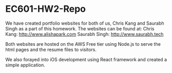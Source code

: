 # EC601-HW2-Repo

We have created portfolio websites for both of us, Chris Kang and Saurabh Singh as a part of this homework.
The websites can be found at:
Chris Kang: http://www.alishapark.com
Saurabh Singh: http://www.saurabh.tech

Both websites are hosted on the AWS Free tier using Node.js to serve the html pages and the resume files to visitors.

We also forayed into iOS development using React framework and created a simple application.
